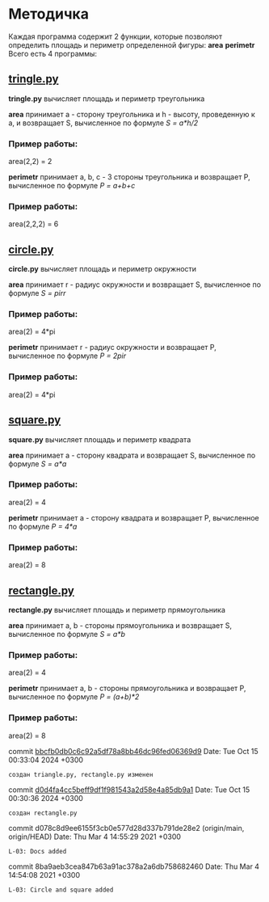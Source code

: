 # Методичка
Каждая программа содержит 2 функции, которые позволяют определить площадь и периметр определенной фигуры:
**area**
**perimetr**
Всего есть 4 программы:
## [**tringle.py**](https://github.com/egorzolotarev/geometric_lib/blob/main/triangle.py)
**tringle.py** вычисляет площадь и периметр треугольника

**area** принимает a - сторону треугольника и h - высоту, проведенную к a, и возвращает S, вычисленное по формуле _S = a*h/2_ 
### Пример работы:
area(2,2) = 2

**perimetr** принимает a, b, c - 3 стороны треугольника и возвращает P, вычисленное по формуле _P = a+b+c_ 
### Пример работы:
area(2,2,2) = 6

## [**circle.py**](https://github.com/egorzolotarev/geometric_lib/blob/main/circle.py)
**circle.py** вычисляет площадь и периметр окружности

**area** принимает r - радиус окружности и возвращает S, вычисленное по формуле _S = pi*r*r_ 
### Пример работы:
area(2) = 4*pi

**perimetr** принимает r - радиус окружности и возвращает P, вычисленное по формуле _P = 2*pi*r_ 
### Пример работы:
area(2) = 4*pi

## [**square.py**](https://github.com/egorzolotarev/geometric_lib/blob/main/square.py)
**square.py** вычисляет площадь и периметр квадрата

**area** принимает a - сторону квадрата и возвращает S, вычисленное по формуле _S = a*a_ 
### Пример работы:
area(2) = 4

**perimetr** принимает a - сторону квадрата и возвращает P, вычисленное по формуле _P = 4*a_ 
### Пример работы:
area(2) = 8

## [**rectangle.py**](https://github.com/egorzolotarev/geometric_lib/blob/main/rectangle.py)
**rectangle.py** вычисляет площадь и периметр прямоугольника

**area** принимает a, b - стороны прямоугольника и возвращает S, вычисленное по формуле _S = a*b_ 
### Пример работы:
area(2) = 4

**perimetr** принимает a, b - стороны прямоугольника и возвращает P, вычисленное по формуле _P = (a+b)*2_ 
### Пример работы:
area(2) = 8

commit [bbcfb0db0c6c92a5df78a8bb46dc96fed06369d9](https://github.com/KulEDmitr/geometric_lib/commit/bbcfb0db0c6c92a5df78a8bb46dc96fed06369d9)
Date:   Tue Oct 15 00:33:04 2024 +0300

    создан triangle.py, rectangle.py изменен

commit [d0d4fa4cc5beff9df1f981543a2d58e4a85db9a1](https://github.com/KulEDmitr/geometric_lib/commit/d0d4fa4cc5beff9df1f981543a2d58e4a85db9a1)
Date:   Tue Oct 15 00:30:36 2024 +0300

    создан rectangle.py

commit d078c8d9ee6155f3cb0e577d28d337b791de28e2 (origin/main, origin/HEAD)
Date:   Thu Mar 4 14:55:29 2021 +0300

    L-03: Docs added

commit 8ba9aeb3cea847b63a91ac378a2a6db758682460
Date:   Thu Mar 4 14:54:08 2021 +0300

    L-03: Circle and square added
